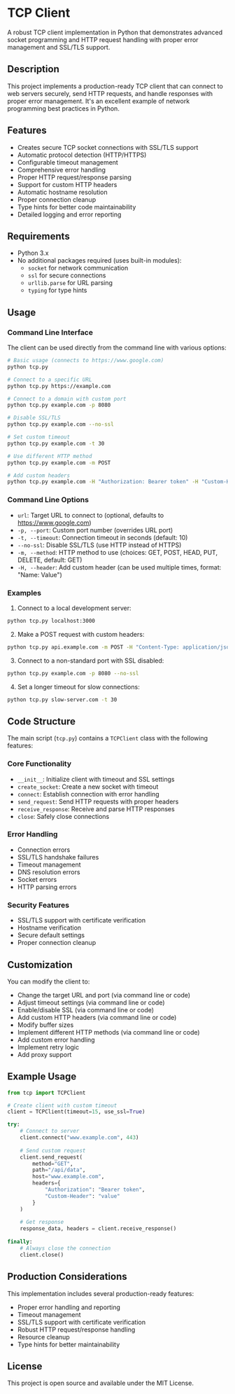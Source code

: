 # TCP Client

A robust TCP client implementation in Python that demonstrates advanced socket programming and HTTP request handling with proper error management and SSL/TLS support.

## Description

This project implements a production-ready TCP client that can connect to web servers securely, send HTTP requests, and handle responses with proper error management. It's an excellent example of network programming best practices in Python.

## Features

- Creates secure TCP socket connections with SSL/TLS support
- Automatic protocol detection (HTTP/HTTPS)
- Configurable timeout management
- Comprehensive error handling
- Proper HTTP request/response parsing
- Support for custom HTTP headers
- Automatic hostname resolution
- Proper connection cleanup
- Type hints for better code maintainability
- Detailed logging and error reporting

## Requirements

- Python 3.x
- No additional packages required (uses built-in modules):
  - `socket` for network communication
  - `ssl` for secure connections
  - `urllib.parse` for URL parsing
  - `typing` for type hints

## Usage

### Command Line Interface

The client can be used directly from the command line with various options:

```bash
# Basic usage (connects to https://www.google.com)
python tcp.py

# Connect to a specific URL
python tcp.py https://example.com

# Connect to a domain with custom port
python tcp.py example.com -p 8080

# Disable SSL/TLS
python tcp.py example.com --no-ssl

# Set custom timeout
python tcp.py example.com -t 30

# Use different HTTP method
python tcp.py example.com -m POST

# Add custom headers
python tcp.py example.com -H "Authorization: Bearer token" -H "Custom-Header: value"
```

### Command Line Options

- `url`: Target URL to connect to (optional, defaults to https://www.google.com)
- `-p, --port`: Custom port number (overrides URL port)
- `-t, --timeout`: Connection timeout in seconds (default: 10)
- `--no-ssl`: Disable SSL/TLS (use HTTP instead of HTTPS)
- `-m, --method`: HTTP method to use (choices: GET, POST, HEAD, PUT, DELETE, default: GET)
- `-H, --header`: Add custom header (can be used multiple times, format: "Name: Value")

### Examples

1. Connect to a local development server:
```bash
python tcp.py localhost:3000
```

2. Make a POST request with custom headers:
```bash
python tcp.py api.example.com -m POST -H "Content-Type: application/json" -H "Authorization: Bearer token"
```

3. Connect to a non-standard port with SSL disabled:
```bash
python tcp.py example.com -p 8080 --no-ssl
```

4. Set a longer timeout for slow connections:
```bash
python tcp.py slow-server.com -t 30
```

## Code Structure

The main script (`tcp.py`) contains a `TCPClient` class with the following features:

### Core Functionality
- `__init__`: Initialize client with timeout and SSL settings
- `create_socket`: Create a new socket with timeout
- `connect`: Establish connection with error handling
- `send_request`: Send HTTP requests with proper headers
- `receive_response`: Receive and parse HTTP responses
- `close`: Safely close connections

### Error Handling
- Connection errors
- SSL/TLS handshake failures
- Timeout management
- DNS resolution errors
- Socket errors
- HTTP parsing errors

### Security Features
- SSL/TLS support with certificate verification
- Hostname verification
- Secure default settings
- Proper connection cleanup

## Customization

You can modify the client to:
- Change the target URL and port (via command line or code)
- Adjust timeout settings (via command line or code)
- Enable/disable SSL (via command line or code)
- Add custom HTTP headers (via command line or code)
- Modify buffer sizes
- Implement different HTTP methods (via command line or code)
- Add custom error handling
- Implement retry logic
- Add proxy support

## Example Usage

```python
from tcp import TCPClient

# Create client with custom timeout
client = TCPClient(timeout=15, use_ssl=True)

try:
    # Connect to server
    client.connect("www.example.com", 443)
    
    # Send custom request
    client.send_request(
        method="GET",
        path="/api/data",
        host="www.example.com",
        headers={
            "Authorization": "Bearer token",
            "Custom-Header": "value"
        }
    )
    
    # Get response
    response_data, headers = client.receive_response()
    
finally:
    # Always close the connection
    client.close()
```

## Production Considerations

This implementation includes several production-ready features:
- Proper error handling and reporting
- Timeout management
- SSL/TLS support with certificate verification
- Robust HTTP request/response handling
- Resource cleanup
- Type hints for better maintainability

## License

This project is open source and available under the MIT License. 